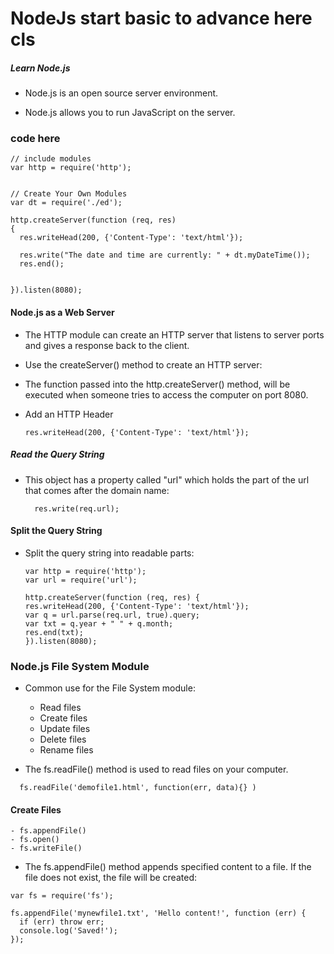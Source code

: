 # NodeJs start basic to advance here cls 
##### Learn Node.js
- Node.js is an open source server environment.

- Node.js allows you to run JavaScript on the server.
### code here 
```
// include modules
var http = require('http'); 


// Create Your Own Modules
var dt = require('./ed');

http.createServer(function (req, res) 
{ 
  res.writeHead(200, {'Content-Type': 'text/html'}); 

  res.write("The date and time are currently: " + dt.myDateTime());
  res.end();


}).listen(8080); 

```
#### Node.js as a Web Server
- The HTTP module can create an HTTP server that listens to server ports and gives a response back to the client.

- Use the createServer() method to create an HTTP server:
- The function passed into the http.createServer() method, will be executed when someone tries to access the computer on port 8080.
- Add an HTTP Header
  ```
  res.writeHead(200, {'Content-Type': 'text/html'});
  ```
##### Read the Query String
- This object has a property called "url" which holds the part of the url that comes after the domain name:
  ```
    res.write(req.url);

  ```
#### Split the Query String
- Split the query string into readable parts:
  ```
  var http = require('http');
  var url = require('url');

  http.createServer(function (req, res) {
  res.writeHead(200, {'Content-Type': 'text/html'});
  var q = url.parse(req.url, true).query;
  var txt = q.year + " " + q.month;
  res.end(txt);
  }).listen(8080);
  ```

### Node.js File System Module
- Common use for the File System module:
  - Read files
  - Create files
  - Update files
  - Delete files
  - Rename files

- The fs.readFile() method is used to read files on your computer.
```
  fs.readFile('demofile1.html', function(err, data){} )

```
#### Create Files
    - fs.appendFile()
    - fs.open()
    - fs.writeFile()

  -  The fs.appendFile() method appends specified content to a file. If the file does not exist, the file will be created:

```
var fs = require('fs');

fs.appendFile('mynewfile1.txt', 'Hello content!', function (err) {
  if (err) throw err;
  console.log('Saved!');
});

```

